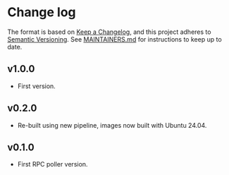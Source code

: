 # Change log

The format is based on [Keep a Changelog](https://keepachangelog.com/en/1.0.0/), and this
project adheres to [Semantic Versioning](https://semver.org/spec/v2.0.0.html). See [MAINTAINERS.md](./MAINTAINERS.md)
for instructions to keep up to date.

## v1.0.0

* First version.

## v0.2.0

* Re-built using new pipeline, images now built with Ubuntu 24.04.

## v0.1.0

* First RPC poller version.